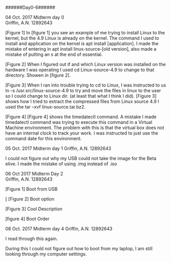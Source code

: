 ######Day0-6######

04 Oct. 2017 
Midterm day 0  
Griffin, A.N. 12892643 
  
 
 
[Figure 1] 
In [figure 1] you see an example of me trying to install Linux to the kernel, but the 4.9 Linux is already on the kernel. The command I used to install and application on the kernel is apt install [application]. I made the mistake of entering in apt install linux-source-[old version], also made a mistake of putting an s at the end of essential.  
 
[Figure 2] 
When I figured out if and which Linux version was installed on the hardware I was operating I used cd Linux-source-4.9 to change to that directory. Showen in [figure 2].  
  
 
[Figure 3] 
When I ran into trouble trying to cd to Linux, I was instructed to us ln –s /usr.src/linux-source-4.9 to try and move the files in linux to the user so I could change to Linux dir. (at least that what I think I did). [Figure 3] shows how I tried to extract the compressed files from Linux source 4.9 I used the tar –xvf linux-source.tar.bz2.   
 
 
[Figure 4] 
[Figure 4] shows the timedatectl command. A mistake I made timedatectl command was trying to execute this command in a Virtual Machine environment. The problem with this is that the virtual box does not have an internal clock to track your work. I was instructed to just use the command date for this environment.  


05 Oct. 2017 
Midterm day 1 
Griffin, A.N. 12892643 
 
I could not figure out why my USB could not take the image for the Beta elive. I made the mistake of using .img instead of .iso  
 
06 Oct 2017 
Midterm Day 2  
Griffin, A.N. 12892643 
 
[Figure 1] Boot from USB   
 
[ 
[Figure 2] Boot option  
 
 
[Figure 3] Cool Description 
 
 
[figure 4] Boot Order 

08 Oct. 2017 
Midterm day 4 
Griffin, A.N. 12892643 
 
 
 
I read through this again.  
 
 
During this I could not figure out how to boot from my laptop, I am still looking through my computer settings.  

